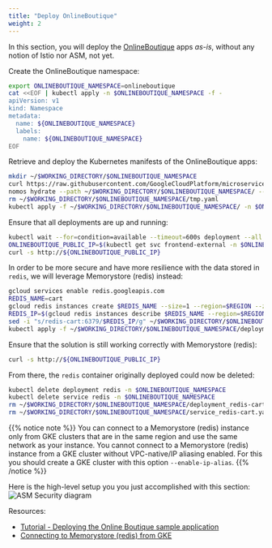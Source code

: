 ```yaml
---
title: "Deploy OnlineBoutique"
weight: 2
---
```

In this section, you will deploy the [OnlineBoutique](https://github.com/GoogleCloudPlatform/microservices-demo) apps _as-is_, without any notion of Istio nor ASM, not yet.

Create the OnlineBoutique namespace:
```Bash
export ONLINEBOUTIQUE_NAMESPACE=onlineboutique
cat <<EOF | kubectl apply -n $ONLINEBOUTIQUE_NAMESPACE -f -
apiVersion: v1
kind: Namespace
metadata:
  name: ${ONLINEBOUTIQUE_NAMESPACE}
  labels:
    name: ${ONLINEBOUTIQUE_NAMESPACE}
EOF
```

Retrieve and deploy the Kubernetes manifests of the OnlineBoutique apps:
```Bash
mkdir ~/$WORKING_DIRECTORY/$ONLINEBOUTIQUE_NAMESPACE
curl https://raw.githubusercontent.com/GoogleCloudPlatform/microservices-demo/main/release/kubernetes-manifests.yaml > ~/$WORKING_DIRECTORY/$ONLINEBOUTIQUE_NAMESPACE/tmp.yaml
nomos hydrate --path ~/$WORKING_DIRECTORY/$ONLINEBOUTIQUE_NAMESPACE/ --output ~/$WORKING_DIRECTORY/$ONLINEBOUTIQUE_NAMESPACE --no-api-server-check --source-format unstructured
rm ~/$WORKING_DIRECTORY/$ONLINEBOUTIQUE_NAMESPACE/tmp.yaml
kubectl apply -f ~/$WORKING_DIRECTORY/$ONLINEBOUTIQUE_NAMESPACE/ -n $ONLINEBOUTIQUE_NAMESPACE
```

Ensure that all deployments are up and running:
```Bash
kubectl wait --for=condition=available --timeout=600s deployment --all -n $ONLINEBOUTIQUE_NAMESPACE
ONLINEBOUTIQUE_PUBLIC_IP=$(kubectl get svc frontend-external -n $ONLINEBOUTIQUE_NAMESPACE -o jsonpath="{.status.loadBalancer.ingress[*].ip}")
curl -s http://${ONLINEBOUTIQUE_PUBLIC_IP}
```

In order to be more secure and have more resilience with the data stored in `redis`, we will leverage Memorystore (redis) instead:
```Bash
gcloud services enable redis.googleapis.com
REDIS_NAME=cart
gcloud redis instances create $REDIS_NAME --size=1 --region=$REGION --zone=$ZONE --redis-version=redis_6_x
REDIS_IP=$(gcloud redis instances describe $REDIS_NAME --region=$REGION --format='get(host)')
sed -i "s/redis-cart:6379/$REDIS_IP/g" ~/$WORKING_DIRECTORY/$ONLINEBOUTIQUE_NAMESPACE/deployment_cartservice.yaml
kubectl apply -f ~/$WORKING_DIRECTORY/$ONLINEBOUTIQUE_NAMESPACE/deployment_cartservice.yaml -n $ONLINEBOUTIQUE_NAMESPACE
```

Ensure that the solution is still working correctly with Memorystore (redis):
```Bash
curl -s http://${ONLINEBOUTIQUE_PUBLIC_IP}
```

From there, the `redis` container originally deployed could now be deleted:
```Bash
kubectl delete deployment redis -n $ONLINEBOUTIQUE_NAMESPACE
kubectl delete service redis -n $ONLINEBOUTIQUE_NAMESPACE
rm ~/$WORKING_DIRECTORY/$ONLINEBOUTIQUE_NAMESPACE/deployment_redis-cart.yaml
rm ~/$WORKING_DIRECTORY/$ONLINEBOUTIQUE_NAMESPACE/service_redis-cart.yaml
```
{{% notice note %}}
You can connect to a Memorystore (redis) instance only from GKE clusters that are in the same region and use the same network as your instance. You cannot connect to a Memorystore (redis) instance from a GKE cluster without VPC-native/IP aliasing enabled. For this you should create a GKE cluster with this option `--enable-ip-alias`.
{{% /notice %}}

Here is the high-level setup you you just accomplished with this section:
![ASM Security diagram](/images/onlineboutique-initial.png)

Resources:
- [Tutorial - Deploying the Online Boutique sample application](https://cloud.google.com/service-mesh/docs/onlineboutique-install-kpt)
- [Connecting to Memorystore (redis) from GKE](https://cloud.google.com/memorystore/docs/redis/connect-redis-instance-gke)